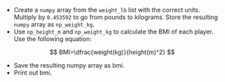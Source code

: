 + Create a `numpy` array from the `weight_lb` list with the correct units. Multiply by `0.453592` to go from pounds to kilograms. Store the resulting `numpy` array as `np_weight_kg`.
+ Use `np_height_m` and `np_weight_kg` to calculate the BMI of each player. Use the following equation:
 
$$
BMI=\dfrac{weight(kg)}{height(m)^2}
$$

+ Save the resulting numpy array as bmi.
+ Print out bmi.